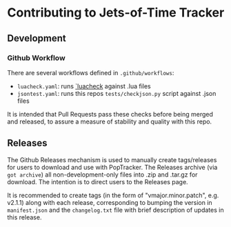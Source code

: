 # Contributing to Jets-of-Time Tracker

## Development

### Github Workflow

There are several workflows defined in `.github/workflows`:

* `luacheck.yaml`: runs [`luacheck](https://luacheck.readthedocs.io/en/stable/) against .lua files
* `jsontest.yaml`: runs this repos `tests/checkjson.py` script against .json files

It is intended that Pull Requests pass these checks before being merged and released, to
assure a measure of stability and quality with this repo.

## Releases

The Github Releases mechanism is used to manually create tags/releases for users to download
and use with PopTracker. The Releases archive (via `got archive`) all non-development-only files
into .zip and .tar.gz for download. The intention is to direct users to the Releases page.

It is recommended to create tags (in the form of "vmajor.minor.patch", e.g. v2.1.1) along with
each release, corresponding to bumping the version in `manifest.json` and the `changelog.txt`
file with brief description of updates in this release.
